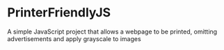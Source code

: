 # PrinterFriendlyJS
A simple JavaScript project that allows a webpage to be printed, omitting advertisements and apply grayscale to images
